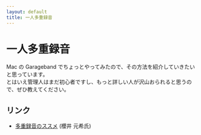 ```yaml
---
layout: default
title: 一人多重録音
---
```


# 一人多重録音

Mac の Garageband でちょっとやってみたので、その方法を紹介していきたいと思っています。  
とはいえ管理人はまだ初心者ですし、もっと詳しい人が沢山おられると思うので、ぜひ教えてください。

## リンク

- [多重録音のススメ](https://genkisakurai.com/2020/05/18/%e5%a4%9a%e9%87%8d%e9%8c%b2%e9%9f%b3%e3%81%ae%e3%82%b9%e3%82%b9%e3%83%a1/) (櫻井 元希氏)
